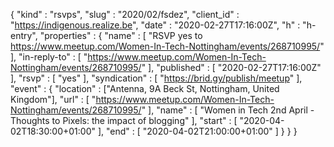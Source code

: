 {
  "kind" : "rsvps",
  "slug" : "2020/02/fsdez",
  "client_id" : "https://indigenous.realize.be",
  "date" : "2020-02-27T17:16:00Z",
  "h" : "h-entry",
  "properties" : {
    "name" : [ "RSVP yes to https://www.meetup.com/Women-In-Tech-Nottingham/events/268710995/" ],
    "in-reply-to" : [ "https://www.meetup.com/Women-In-Tech-Nottingham/events/268710995/" ],
    "published" : [ "2020-02-27T17:16:00Z" ],
    "rsvp" : [ "yes" ],
    "syndication" : [ "https://brid.gy/publish/meetup" ],
    "event" : {
      "location" : ["Antenna, 9A Beck St, Nottingham, United Kingdom"],
      "url" : [ "https://www.meetup.com/Women-In-Tech-Nottingham/events/268710995/" ],
      "name" : [ "Women in Tech 2nd April - Thoughts to Pixels: the impact of blogging" ],
      "start" : [ "2020-04-02T18:30:00+01:00" ],
      "end" : [ "2020-04-02T21:00:00+01:00" ]
    }
  }
}

